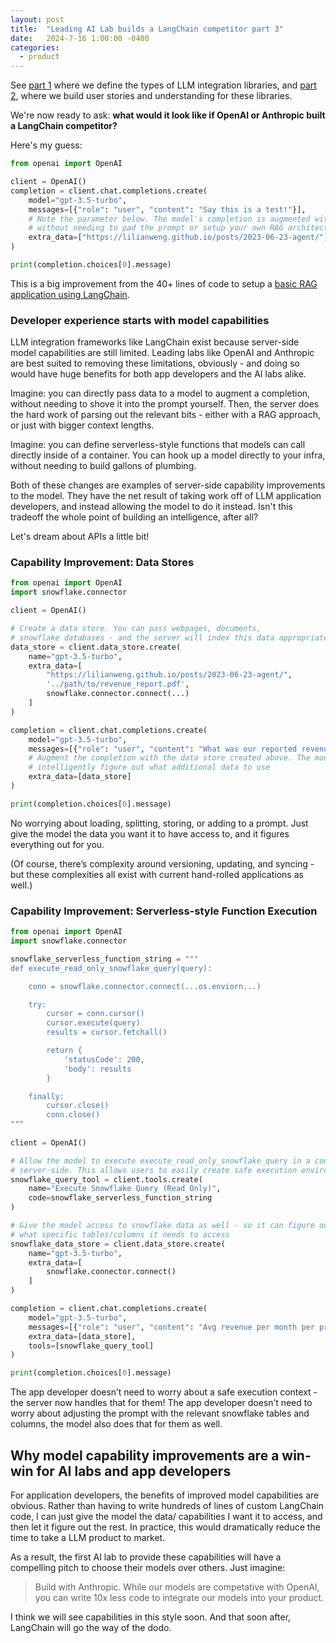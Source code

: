 ```yaml
---
layout: post
title:  "Leading AI Lab builds a LangChain competitor part 3"
date:   2024-7-16 1:00:00 -0400
categories:
  - product
---
```


See [part 1](https://www.naterush.io/posts/2024-7-15-llm-integration-framework-1.markdown) where we define the types of LLM integration libraries, and [part 2](https://www.naterush.io/posts/2024-7-16-llm-integration-framework-2.markdown), where we build user stories and understanding for these libraries. 

We're now ready to ask: **what would it look like if OpenAI or Anthropic built a LangChain competitor?**

Here's my guess:
```python
from openai import OpenAI

client = OpenAI()
completion = client.chat.completions.create(
    model="gpt-3.5-turbo",
    messages=[{"role": "user", "content": "Say this is a test!"}],
    # Note the parameter below. The model's completion is augmented with additional data
    # without needing to pad the prompt or setup your own RAG architecture
    extra_data=["https://lilianweng.github.io/posts/2023-06-23-agent/"]
)

print(completion.choices[0].message)
```

This is a big improvement from the 40+ lines of code to setup a [basic RAG application using LangChain](https://python.langchain.com/v0.2/docs/tutorials/rag/).

### Developer experience starts with model capabilities

LLM integration frameworks like LangChain exist because server-side model capabilities are still limited. Leading labs like OpenAI and Anthropic are best suited to removing these limitations, obviously - and doing so would have huge benefits for both app developers and the AI labs alike.

Imagine: you can directly pass data to a model to augment a completion, without needing to shove it into the prompt yourself. Then, the server does the hard work of parsing out the relevant bits - either with a RAG approach, or just with bigger context lengths. 

Imagine: you can define serverless-style functions that models can call directly inside of a container. You can hook up a model directly to your infra, without needing to build gallons of plumbing. 

Both of these changes are examples of server-side capability improvements to the model. They have the net result of taking work off of LLM application developers, and instead allowing the model to do it instead. Isn't this tradeoff the whole point of building an intelligence, after all?

Let's dream about APIs a little bit!

### Capability Improvement: Data Stores

```python
from openai import OpenAI
import snowflake.connector

client = OpenAI()

# Create a data store. You can pass webpages, documents,
# snowflake databases - and the server will index this data appropriately
data_store = client.data_store.create(
    name="gpt-3.5-turbo",
    extra_data=[
	    "https://lilianweng.github.io/posts/2023-06-23-agent/",
	    '../path/to/revenue_report.pdf',
        snowflake.connector.connect(...)
	]
)

completion = client.chat.completions.create(
    model="gpt-3.5-turbo",
    messages=[{"role": "user", "content": "What was our reported revenue last year?"}],
    # Augment the completion with the data store created above. The model will
    # intelligently figure out what additional data to use
    extra_data=[data_store]
)

print(completion.choices[0].message)
```

No worrying about loading, splitting, storing, or adding to a prompt. Just give the model the data you want it to have access to, and it figures everything out for you.

(Of course, there’s complexity around versioning, updating, and syncing - but these complexities all exist with current hand-rolled applications as well.)

### Capability Improvement: Serverless-style Function Execution

```python
from openai import OpenAI
import snowflake.connector

snowflake_serverless_function_string = """
def execute_read_only_snowflake_query(query):

    conn = snowflake.connector.connect(...os.enviorn...)

    try:
        cursor = conn.cursor()
        cursor.execute(query)
        results = cursor.fetchall()

        return {
            'statusCode': 200,
            'body': results
        }

    finally:
        cursor.close()
        conn.close()
"""
	
client = OpenAI()

# Allow the model to execute execute_read_only_snowflake_query in a container
# server-side. This allows users to easily create safe execution environments
snowflake_query_tool = client.tools.create(
	name="Execute Snowflake Query (Read Only)",
	code=snowflake_serverless_function_string
)

# Give the model access to snowflake data as well - so it can figure out
# what specific tables/columns it needs to access
snowflake_data_store = client.data_store.create(
    name="gpt-3.5-turbo",
    extra_data=[
        snowflake.connector.connect()
	]
)

completion = client.chat.completions.create(
    model="gpt-3.5-turbo",
    messages=[{"role": "user", "content": "Avg revenue per month per product line?"}],
    extra_data=[data_store],
    tools=[snowflake_query_tool]
)

print(completion.choices[0].message)
```

The app developer doesn’t need to worry about a safe execution context - the server now handles that for them! The app developer doesn’t need to worry about adjusting the prompt with the relevant snowflake tables and columns, the model also does that for them as well. 

## Why model capability improvements are a win-win for AI labs and app developers

For application developers, the benefits of improved model capabilities are obvious. Rather than having to write hundreds of lines of custom LangChain code, I can just give the model the data/ capabilities I want it to access, and then let it figure out the rest. In practice, this would dramatically reduce the time to take a LLM product to market.

As a result, the first AI lab to provide these capabilities will have a compelling pitch to choose their models over others. Just imagine: 

> Build with Anthropic. While our models are competative with OpenAI, you can write 10x less code to integrate our models into your product.

I think we will see capabilities in this style soon. And that soon after, LangChain will go the way of the dodo.